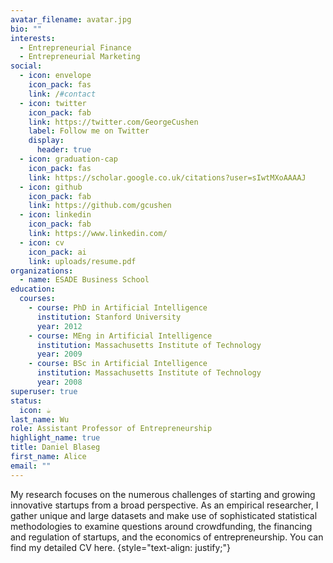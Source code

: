 ```yaml
---
avatar_filename: avatar.jpg
bio: ""
interests:
  - Entrepreneurial Finance
  - Entrepreneurial Marketing
social:
  - icon: envelope
    icon_pack: fas
    link: /#contact
  - icon: twitter
    icon_pack: fab
    link: https://twitter.com/GeorgeCushen
    label: Follow me on Twitter
    display:
      header: true
  - icon: graduation-cap
    icon_pack: fas
    link: https://scholar.google.co.uk/citations?user=sIwtMXoAAAAJ
  - icon: github
    icon_pack: fab
    link: https://github.com/gcushen
  - icon: linkedin
    icon_pack: fab
    link: https://www.linkedin.com/
  - icon: cv
    icon_pack: ai
    link: uploads/resume.pdf
organizations:
  - name: ESADE Business School
education:
  courses:
    - course: PhD in Artificial Intelligence
      institution: Stanford University
      year: 2012
    - course: MEng in Artificial Intelligence
      institution: Massachusetts Institute of Technology
      year: 2009
    - course: BSc in Artificial Intelligence
      institution: Massachusetts Institute of Technology
      year: 2008
superuser: true
status:
  icon: ☕️
last_name: Wu
role: Assistant Professor of Entrepreneurship
highlight_name: true
title: Daniel Blaseg
first_name: Alice
email: ""
---
```

My research focuses on the numerous challenges of starting and growing innovative startups from a broad perspective. As an empirical researcher, I gather unique and large datasets and make use of sophisticated statistical methodologies to examine questions around crowdfunding, the financing and regulation of startups, and the economics of entrepreneurship. You can find my detailed CV here.
{style="text-align: justify;"}